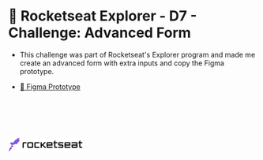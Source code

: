 # 🚀 Rocketseat Explorer - D7 - Challenge: Advanced Form

- This challenge was part of Rocketseat's Explorer program and made me create an advanced form with extra inputs and copy the Figma prototype.

- [🎨 Figma Prototype](https://www.figma.com/file/DCWkEfrPiLnOZg5X9MMyNB/Stage-03-Formul%C3%A1rio-avan%C3%A7ado-Copy)

</br>
</br>
</br>
</br>

<a href="https://www.rocketseat.com.br/" target="_blank"><img src="https://raw.githubusercontent.com/Rocketseat/awesome/master/assets/logo_rocketseat.png" alt="Rocketseat" width="150"/></a>
